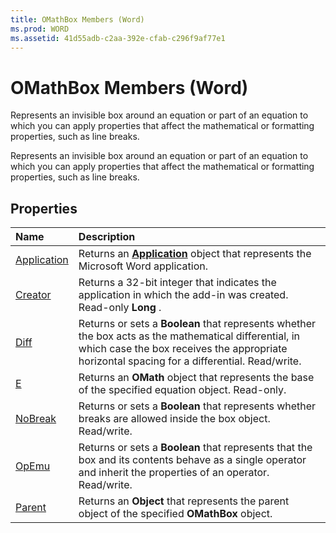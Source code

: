 ```yaml
---
title: OMathBox Members (Word)
ms.prod: WORD
ms.assetid: 41d55adb-c2aa-392e-cfab-c296f9af77e1
---
```



# OMathBox Members (Word)
Represents an invisible box around an equation or part of an equation to which you can apply properties that affect the mathematical or formatting properties, such as line breaks.

Represents an invisible box around an equation or part of an equation to which you can apply properties that affect the mathematical or formatting properties, such as line breaks.


## Properties



|**Name**|**Description**|
|:-----|:-----|
|[Application](omathbox-application-property-word.md)|Returns an  **[Application](application-object-word.md)** object that represents the Microsoft Word application.|
|[Creator](omathbox-creator-property-word.md)|Returns a 32-bit integer that indicates the application in which the add-in was created. Read-only  **Long** .|
|[Diff](omathbox-diff-property-word.md)|Returns or sets a  **Boolean** that represents whether the box acts as the mathematical differential, in which case the box receives the appropriate horizontal spacing for a differential. Read/write.|
|[E](omathbox-e-property-word.md)|Returns an  **OMath** object that represents the base of the specified equation object. Read-only.|
|[NoBreak](omathbox-nobreak-property-word.md)|Returns or sets a  **Boolean** that represents whether breaks are allowed inside the box object. Read/write.|
|[OpEmu](omathbox-opemu-property-word.md)|Returns or sets a  **Boolean** that represents that the box and its contents behave as a single operator and inherit the properties of an operator. Read/write.|
|[Parent](omathbox-parent-property-word.md)|Returns an  **Object** that represents the parent object of the specified **OMathBox** object.|

